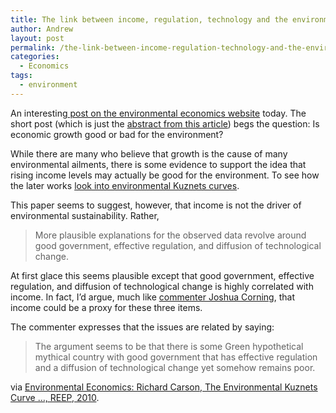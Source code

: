 ```yaml
---
title: The link between income, regulation, technology and the environment
author: Andrew
layout: post
permalink: /the-link-between-income-regulation-technology-and-the-environment/
categories:
  - Economics
tags:
  - environment
---
```

An interesting<a href="http://www.env-econ.net/2010/01/the-environmental-kuznets-curve-seeking-empirical-regularity-and-theoretical-structure----carson-4-1-3----review-of-envir.html" target="_blank"> post on the environmental economics website</a> today. The short post (which is just the <a href="http://reep.oxfordjournals.org/cgi/content/full/4/1/3" target="_blank">abstract from this article</a>) begs the question: Is economic growth good or bad for the environment?

While there are many who believe that growth is the cause of many environmental ailments, there is some evidence to support the idea that rising income levels may actually be good for the environment. To see how the later works <a href="http://en.wikipedia.org/wiki/Kuznets_curve#Environmental_Kuznets_Curves" target="_blank">look into environmental Kuznets curves</a>.

This paper seems to suggest, however, that income is not the driver of environmental sustainability. Rather,

> More plausible explanations for the observed data revolve around good government, effective regulation, and diffusion of technological change.

At first glace this seems plausible except that good government, effective regulation, and diffusion of technological change is highly correlated with income. In fact, I&#8217;d argue, much like <a href="http://www.env-econ.net/2010/01/the-environmental-kuznets-curve-seeking-empirical-regularity-and-theoretical-structure----carson-4-1-3----review-of-envir.html?cid=6a00d83451bd4869e20120a7cec967970b#comment-6a00d83451bd4869e20120a7cec967970b" target="_blank">commenter Joshua Corning</a>, that income could be a proxy for these three items.

The commenter expresses that the issues are related by saying:

> The argument seems to be that there is some Green hypothetical mythical country with good government that has effective regulation and a diffusion of technological change yet somehow remains poor.

via [Environmental Economics: Richard Carson, The Environmental Kuznets Curve &#8230;, REEP, 2010][1].

 [1]: http://www.env-econ.net/2010/01/the-environmental-kuznets-curve-seeking-empirical-regularity-and-theoretical-structure----carson-4-1-3----review-of-envir.html?utm_source=feedburner&utm_medium=feed&utm_campaign=Feed%3A+env-econ+%28Environmental+Economics%29&utm_content=Google+Reader
